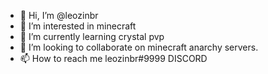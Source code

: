 - 👋 Hi, I’m @leozinbr
- 👀 I’m interested in minecraft
- 🌱 I’m currently learning crystal pvp
- 💞️ I’m looking to collaborate on minecraft anarchy servers.
- 📫 How to reach me leozinbr#9999   DISCORD

<!---
leozinbr/leozinbr is a ✨ special ✨ repository because its `README.md` (this file) appears on your GitHub profile.
You can click the Preview link to take a look at your changes.
--->
